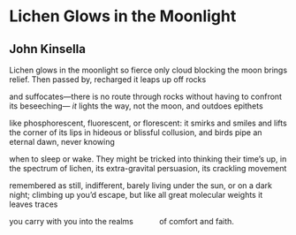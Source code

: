 # Lichen Glows in the Moonlight
## John Kinsella
Lichen glows in the moonlight
so fierce only cloud blocking
the moon brings relief. Then passed by,
recharged it leaps up off rocks

and suffocates—there is no route
through rocks without having to confront
its beseeching— _it_ lights the way,
not the moon, and outdoes epithets

like phosphorescent, fluorescent, or florescent:
it smirks and smiles and lifts the corner
of its lips in hideous or blissful collusion,
and birds pipe an eternal dawn, never knowing

when to sleep or wake. They might
be tricked into thinking their time’s up,
in the spectrum of lichen, its extra-gravital
persuasion, its crackling movement

remembered as still, indifferent, barely
living under the sun, or on a dark night;
climbing up you’d escape, but like all great
molecular weights it leaves traces

you carry with you into the realms
           of comfort and faith.